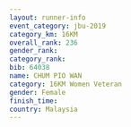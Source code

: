 ```yaml
---
layout: runner-info 
event_category: jbu-2019 
category_km: 16KM  
overall_rank: 236
gender_rank: 
category_rank: 
bib: 64038
name: CHUM PIO WAN
category: 16KM Women Veteran
gender: Female
finish_time: 
country: Malaysia
---
```

